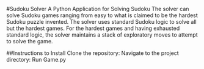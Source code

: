 #Sudoku Solver
A Python Application for Solving Sudoku
The solver can solve Sudoku games ranging from easy to what is claimed to be the hardest Sudoku puzzle invented. The solver uses standard Sudoku logic to solve all but the hardest games. For the hardest games and having exhausted standard logic, the solver maintains a stack of exploratory moves to attempt to solve the game.

##Instructions to Install
Clone the repository:
Navigate to the project directory:
Run Game.py
